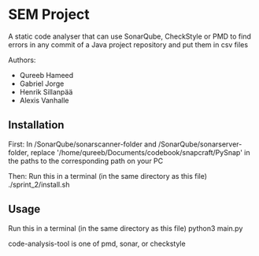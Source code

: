 # SEM Project

A static code analyser that can use SonarQube, CheckStyle or PMD to find errors in any commit of a Java project repository and put them in csv files

Authors:

- Qureeb Hameed
- Gabriel Jorge
- Henrik Sillanpää
- Alexis Vanhalle	

## Installation

First:
    In /SonarQube/sonarscanner-folder and /SonarQube/sonarserver-folder, replace '/home/qureeb/Documents/codebook/snapcraft/PySnap' in the paths to the corresponding path on your PC
    
Then:
    Run this in a terminal (in the same directory as this file)
    ./sprint_2/install.sh

## Usage

Run this in a terminal (in the same directory as this file)
python3 main.py <url-to-your-repo> <code-analysis-tool>

code-analysis-tool is one of pmd, sonar, or checkstyle



